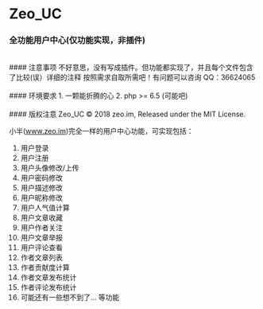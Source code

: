 # Zeo_UC
### 全功能用户中心(仅功能实现，非插件)

<br/>
#### 注意事项
不好意思，没有写成插件。但功能都实现了，并且每个文件包含了比较(误）详细的注释
按照需求自取所需吧！有问题可以咨询 QQ：36624065
<br/>

<br/>
#### 环境要求
1. 一颗能折腾的心
2. php >= 6.5 (可能吧)
<br/>

<br/>
#### 版权注意
Zeo_UC © 2018 zeo.im, Released under the MIT License.
<br/>



小半(www.zeo.im)完全一样的用户中心功能，可实现包括：
1. 用户登录
2. 用户注册
3. 用户头像修改/上传
4. 用户密码修改
5. 用户描述修改
6. 用户昵称修改
7. 用户人气值计算
8. 用户文章收藏
9. 用户作者关注
10. 用户文章举报
11. 用户评论查看
12. 作者文章列表
13. 作者贡献度计算
14. 作者文章发布统计
15. 作者评论发布统计
16. 可能还有一些想不到了...
等功能
<br/>
